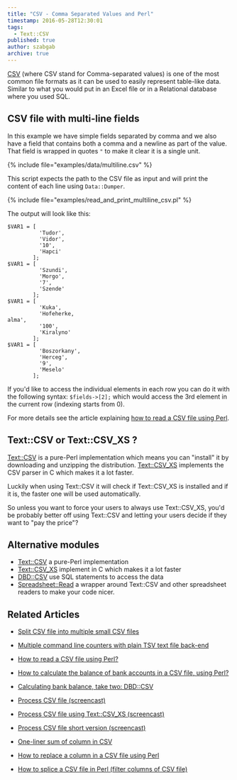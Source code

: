 ```yaml
---
title: "CSV - Comma Separated Values and Perl"
timestamp: 2016-05-28T12:30:01
tags:
  - Text::CSV
published: true
author: szabgab
archive: true
---
```



[CSV](http://en.wikipedia.org/wiki/Comma-separated_values) (where CSV stand for Comma-separated values) is one of the most
common file formats as it can be used to easily represent table-like data. Similar to what you would put in an Excel file
or in a Relational database where you used SQL.


## CSV file with multi-line fields

In this example we have simple fields separated by comma and we also have a field that contains both a comma and a newline as part of the value.
That field is wrapped in quotes `"` to make it clear it is a single unit.

{% include file="examples/data/multiline.csv" %}

This script expects the path to the CSV file as input and will print the content of each line using `Data::Dumper`.

{% include file="examples/read_and_print_multiline_csv.pl" %}

The output will look like this:

```
$VAR1 = [
          'Tudor',
          'Vidor',
          '10',
          'Hapci'
        ];
$VAR1 = [
          'Szundi',
          'Morgo',
          '7',
          'Szende'
        ];
$VAR1 = [
          'Kuka',
          'Hofeherke,
alma',
          '100',
          'Kiralyno'
        ];
$VAR1 = [
          'Boszorkany',
          'Herceg',
          '9',
          'Meselo'
        ];
```


If you'd like to access the individual elements in each row you can do it with the following syntax:
`$fields->[2];` which would access the 3rd element in the current row (indexing starts from 0).

For more details see the article explaining [how to read a CSV file using Perl](https://perlmaven.com/how-to-read-a-csv-file-using-perl).


## Text::CSV or Text::CSV_XS ?

[Text::CSV](https://metacpan.org/pod/Text::CSV) is a pure-Perl implementation which means you can "install" it by downloading and unzipping the distribution.
[Text::CSV_XS](https://metacpan.org/pod/Text::CSV_XS) implements the CSV parser in C which makes it a lot faster.

Luckily when using Text::CSV it will check if Text::CSV_XS is installed and if it is, the faster one will be used automatically.

So unless you want to force your users to always use Text::CSV_XS, you'd be probably better off using Text::CSV and letting your users decide if they want to "pay the price"?


## Alternative modules

* [Text::CSV](https://metacpan.org/pod/Text::CSV) a pure-Perl implementation
* [Text::CSV_XS](https://metacpan.org/pod/Text::CSV_XS) implement in C which makes it a lot faster
* [DBD::CSV](https://metacpan.org/pod/DBD::CSV) use SQL statements to access the data
* [Spreadsheet::Read](https://metacpan.org/pod/Spreadsheet::Read) a wrapper around Text::CSV and other spreadsheet readers to make your code nicer.

## Related Articles

* [Split CSV file into multiple small CSV files](/split-csv-file-into-multiple-files)
* [Multiple command line counters with plain TSV text file back-end](/multiple-command-line-counters)
* [How to read a CSV file using Perl?](/how-to-read-a-csv-file-using-perl)
* [How to calculate the balance of bank accounts in a CSV file, using Perl?](/how-to-calculate-balance-of-bank-accounts-in-csv-file-using-perl)
* [Calculating bank balance, take two: DBD::CSV](/calculate-bank-balance-take-two-dbd-csv)

* [Process CSV file (screencast)](/beginner-perl-maven-process-csv-file)
* [Process CSV file using Text::CSV_XS (screencast)](/beginner-perl-maven-text-csv-xs)
* [Process CSV file short version (screencast)](/beginner-perl-maven-process-csv-file-short-version)
* [One-liner sum of column in CSV](/beginner-perl-maven-oneliner-sum-of-csv)
* [How to replace a column in a CSV file using Perl](/replace-a-column-in-a-csv-file)
* [How to splice a CSV file in Perl (filter columns of CSV file)](/splice-csv-filter-columns)

